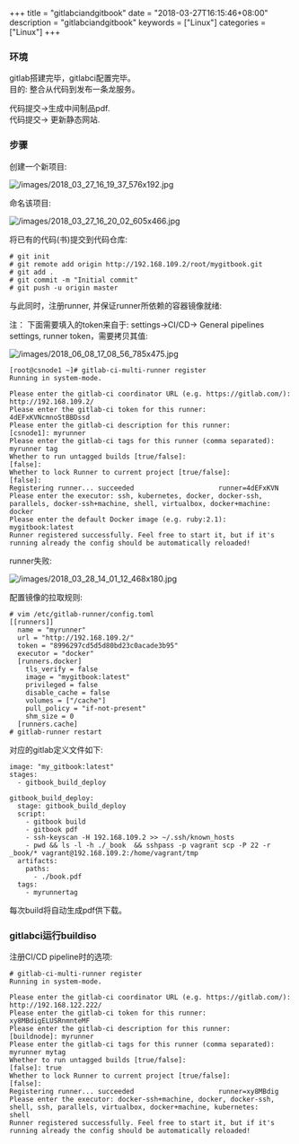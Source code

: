 +++
title = "gitlabciandgitbook"
date = "2018-03-27T16:15:46+08:00"
description = "gitlabciandgitbook"
keywords = ["Linux"]
categories = ["Linux"]
+++
### 环境
gitlab搭建完毕，gitlabci配置完毕。    
目的: 整合从代码到发布一条龙服务。    

代码提交->生成中间制品pdf.    
代码提交-> 更新静态网站.    

### 步骤
创建一个新项目:    

![/images/2018_03_27_16_19_37_576x192.jpg](/images/2018_03_27_16_19_37_576x192.jpg)

命名该项目:    

![/images/2018_03_27_16_20_02_605x466.jpg](/images/2018_03_27_16_20_02_605x466.jpg)

将已有的代码(书)提交到代码仓库:    

```
# git init
# git remote add origin http://192.168.109.2/root/mygitbook.git
# git add .
# git commit -m "Initial commit"
# git push -u origin master
```
与此同时，注册runner, 并保证runner所依赖的容器镜像就绪:    

注：  下面需要填入的token来自于: settings->CI/CD-> General pipelines settings,
runner token，需要拷贝其值:    

![/images/2018_06_08_17_08_56_785x475.jpg](/images/2018_06_08_17_08_56_785x475.jpg)


```
[root@csnode1 ~]# gitlab-ci-multi-runner register
Running in system-mode.                            
                                                   
Please enter the gitlab-ci coordinator URL (e.g. https://gitlab.com/):
http://192.168.109.2/
Please enter the gitlab-ci token for this runner:
4dEFxKVNcmnoStBBDssd
Please enter the gitlab-ci description for this runner:
[csnode1]: myrunner
Please enter the gitlab-ci tags for this runner (comma separated):
myrunner tag
Whether to run untagged builds [true/false]:
[false]: 
Whether to lock Runner to current project [true/false]:
[false]: 
Registering runner... succeeded                     runner=4dEFxKVN
Please enter the executor: ssh, kubernetes, docker, docker-ssh, parallels, docker-ssh+machine, shell, virtualbox, docker+machine:
docker
Please enter the default Docker image (e.g. ruby:2.1):
mygitbook:latest
Runner registered successfully. Feel free to start it, but if it's running already the config should be automatically reloaded!
```

runner失败:    

![/images/2018_03_28_14_01_12_468x180.jpg](/images/2018_03_28_14_01_12_468x180.jpg)

配置镜像的拉取规则:    

```
# vim /etc/gitlab-runner/config.toml 
[[runners]]
  name = "myrunner"
  url = "http://192.168.109.2/"
  token = "8996297cd5d5d80bd23c0acade3b95"
  executor = "docker"
  [runners.docker]
    tls_verify = false
    image = "mygitbook:latest"
    privileged = false
    disable_cache = false
    volumes = ["/cache"]
    pull_policy = "if-not-present"
    shm_size = 0
  [runners.cache]
# gitlab-runner restart
```

对应的gitlab定义文件如下:    

```
image: "my_gitbook:latest"
stages:
  - gitbook_build_deploy

gitbook_build_deploy:
  stage: gitbook_build_deploy
  script:
    - gitbook build
    - gitbook pdf
    - ssh-keyscan -H 192.168.109.2 >> ~/.ssh/known_hosts
    - pwd && ls -l -h ./_book  && sshpass -p vagrant scp -P 22 -r _book/* vagrant@192.168.109.2:/home/vagrant/tmp
  artifacts:
    paths:
      - ./book.pdf
  tags:
    - myrunnertag
```
每次build将自动生成pdf供下载。

### gitlabci运行buildiso
注册CI/CD pipeline时的选项:    

```
# gitlab-ci-multi-runner register
Running in system-mode.                            
                                                   
Please enter the gitlab-ci coordinator URL (e.g. https://gitlab.com/):
http://192.168.122.222/
Please enter the gitlab-ci token for this runner:
xy8MBdigELUSRnmnteMF
Please enter the gitlab-ci description for this runner:
[buildnode]: myrunner
Please enter the gitlab-ci tags for this runner (comma separated):
myrunner mytag
Whether to run untagged builds [true/false]:
[false]: true
Whether to lock Runner to current project [true/false]:
[false]: 
Registering runner... succeeded                     runner=xy8MBdig
Please enter the executor: docker-ssh+machine, docker, docker-ssh, shell, ssh, parallels, virtualbox, docker+machine, kubernetes:
shell
Runner registered successfully. Feel free to start it, but if it's running already the config should be automatically reloaded! 
```
